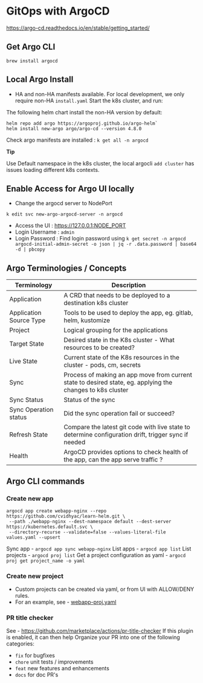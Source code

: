 # GitOps with ArgoCD

https://argo-cd.readthedocs.io/en/stable/getting_started/

## Get Argo CLI

`brew install argocd`

## Local Argo Install

- HA and non-HA manifests available. For local development, we only require non-HA `install.yaml`
  Start the k8s cluster, and run:

The following helm chart install the non-HA version by default:

```shell
helm repo add argo https://argoproj.github.io/argo-helm`
helm install new-argo argo/argo-cd --version 4.8.0
```
Check argo manifests are installed : `k get all -n argocd`

**Tip**

Use Default namespace in the k8s cluster, the local argocli `add cluster` has issues loading
different k8s contexts.


## Enable Access for Argo UI locally

- Change the argocd server to NodePort

```shell
k edit svc new-argo-argocd-server -n argocd
```

- Access the UI : https://127.0.0.1:NODE_PORT
- Login Username : `admin`
- Login Password : Find login password using
  `k get secret -n argocd argocd-initial-admin-secret -o json | jq -r .data.password | base64 -d | pbcopy`

## Argo Terminologies / Concepts

| Terminology             | Description                                                                                                |
|-------------------------|------------------------------------------------------------------------------------------------------------|
| Application             | A CRD that needs to be deployed to a destination k8s cluster                                               |
| Application Source Type | Tools to be used to deploy the app, eg. gitlab, helm, kustomize                                            |
| Project                 | Logical grouping for the applications                                                                      |
| Target State            | Desired state in the K8s cluster - What resources to be created?                                           |
| Live State              | Current state of the K8s resources in the cluster - pods, cm, secrets                                      |
| Sync                    | Process of making an app move from current state to desired state, eg. applying the changes to k8s cluster |
| Sync Status             | Status of the sync                                                                                         |
| Sync Operation status   | Did the sync operation fail or succeed?                                                                    |
| Refresh State           | Compare the latest git code with live state to determine configuration drift, trigger sync if needed       |
| Health                  | ArgoCD provides options to check health of the app, can the app serve traffic ?                            |

## Argo CLI commands


### Create new app

```shell
argocd app create webapp-nginx --repo https://github.com/cvidhyac/learn-helm.git \
 --path ./webapp-nginx --dest-namespace default --dest-server https://kubernetes.default.svc \
 --directory-recurse --validate=false --values-literal-file values.yaml --upsert
 ```

Sync app - `argocd app sync webapp-nginx`
List apps -  `argocd app list`
List projects - `argocd proj list`
Get a project configuration as yaml - `argocd proj get project_name -o yaml`

### Create new project

- Custom projects can be created via yaml, or from UI with ALLOW/DENY rules.
- For an example, see - [webapp-proj.yaml](./webapp-proj.yaml)



### PR title checker

See - https://github.com/marketplace/actions/pr-title-checker
If this plugin is enabled, it can then help Organize your PR into one of the following categories:

- `fix` for bugfixes
- `chore` unit tests / improvements
- `feat` new features and enhancements
- `docs` for doc PR's
